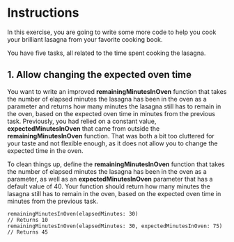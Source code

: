 #  Instructions

In this exercise, you are going to write some more code to help you cook your brilliant lasagna from your favorite cooking book.

You have five tasks, all related to the time spent cooking the lasagna.

## 1. Allow changing the expected oven time

You want to write an improved **remainingMinutesInOven** function that takes the number of elapsed minutes the lasagna has been in the oven as a parameter and returns how many minutes the lasagna still has to remain in the oven, based on the expected oven time in minutes from the previous task. Previously, you had relied on a constant value, **expectedMinutesInOven** that came from outside the **remainingMinutesInOven** function. That was both a bit too cluttered for your taste and not flexible enough, as it does not allow you to change the expected time in the oven.

To clean things up, define the **remainingMinutesInOven** function that takes the number of elapsed minutes the lasagna has been in the oven as a parameter, as well as an **expectedMinutesInOven** parameter that has a default value of 40. Your function should return how many minutes the lasagna still has to remain in the oven, based on the expected oven time in minutes from the previous task.

    remainingMinutesInOven(elapsedMinutes: 30)
    // Returns 10
    remainingMinutesInOven(elapsedMinutes: 30, expectedMinutesInOven: 75)
    // Returns 45
